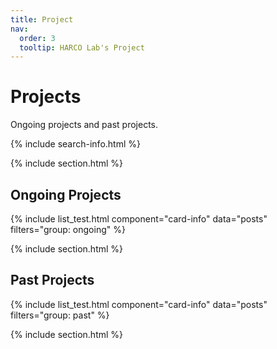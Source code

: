 ```yaml
---
title: Project
nav:
  order: 3
  tooltip: HARCO Lab's Project
---
```


# <i class="fas fa-search"></i> Projects

Ongoing projects and past projects.

{% include search-info.html %}

{% include section.html %}

## Ongoing Projects
{% include list_test.html 
component="card-info" 
data="posts" 
filters="group: ongoing" %}

{% include section.html %}

## Past Projects
{% include list_test.html 
component="card-info" 
data="posts" 
filters="group: past" %}

{% include section.html %}



<!-- 
## Hyundai Mobis Mobile Manipulator Whole Body Control
### 22.08 ~ 24.04
{% capture text %}
The project aims to develop Whole-body control using Redundant Degree of Freedom in mobile manipulators so that workers can perform tasks reliably.  
The contents that our lab is developing are as follows.  
-Control method for mitigating impact when contact with the environment occurs.  
-Develop a dynamic decision algorithm in which the order of tasks is determined by priority.  
-An algorithm in which the behavior of a robot is determined by human work will or environmental changes.  
{% endcapture %}
{%
  include feature.html
  image="images/mobile_Manipulator_Temp.png"
  text=text
%}
Supported by 
{:.center}
{%
  include feature.html
  image="images/mobis_support.png"
%}

{% include section.html %}



## Safety Guidelines Algorithm for Mobile Cooperative Robots 
### 22.07 ~ 22.09
{% capture text %}
Based on the development of the Whole-body control algorithm of mobile cooperative robot (mobile manipulator), this project is designed to increase the utilization of robots and improve the efficiency of operation in the workplace.
{% endcapture %}
{%
  include feature.html
  image="images/dgist_image.png"
  text=text
%}
Supported by 
{:.center}
{%
  include feature.html
  image="images/support3.png"
%}

{% include section.html %}



## Voucher Project 
### 22.04 ~ 23.12  
{% capture text %}
Purpose of Our Projects, introduction
{% endcapture %}
{%
  include feature.html
  image="images/voucher_temp.png"
  text=text
%}
Supported by  
{:.center}
{%
  include feature.html
  image="images/project1_support.png"
%}

{% include section.html %}



## HRI Technology Considering Ergonomic Prediction Behavior 
### 22.03 ~ 27.02  
{% capture text %}
This project aims to develop ergonomic human-robot collaboration technology that can predict workers' ergonomic conditions in short, medium and long term in a dynamic human-robot-environment in real time and improve risk factors through collaboration with robots.
{% endcapture %}
{%
  include feature.html
  image="images/sinjin.png"
  text=text
%}
Supported by  
{:.center}
{%
  include feature.html
  image="images/sinjin_support.png"
%}

{% include section.html %} -->



























<!-- {%
  include gallery.html
  style="square"

  image1="images/hexar.png"
  tooltip1="Hexar Humancare"

  image2="images/harc.png"
  tooltip2="harcolab"

  image3="images/kuka_innovation.png"
  tooltip3="After winning the KUKA INNOVATION AWARD 2018"
%} -->
  
